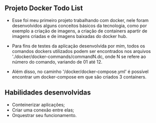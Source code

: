 ## Projeto Docker Todo List

  - Esse foi meu primeiro projeto trabalhando com docker, nele foram desenvolvidos alguns conceitos básicos da tecnologia, como por exemplo a criação de imagens, a criação de containers apartir de imagens criadas e de imagens baixadas do docker hub.

  - Para fins de testes da aplicação desenvolvida por mim, todos os comandos dockers utilizados podem ser encontrados nos arquivos './docker/docker-commands/commandN.dc, onde N se refere ao número do comando, variando de 01 até 12.

  - Além disso, no caminho '/docker/docker-compose.yml' é possível encontrar um docker-compose em que são criados 3 containers.

## Habilidades desenvolvidas

  - Conteinerizar aplicações;
  - Criar uma conexão entre elas;
  - Orquestrar seu funcionamento.